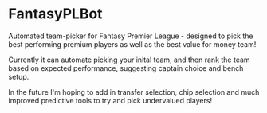 # FantasyPLBot
Automated team-picker for Fantasy Premier League - designed to pick the best performing premium players as well as the best value for money team!

Currently it can automate picking your inital team, and then rank the team based on expected performance, suggesting captain choice and bench setup.

In the future I'm hoping to add in transfer selection, chip selection and much improved predictive tools to try and pick undervalued players!
